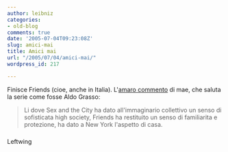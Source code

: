 ```yaml
---
author: leibniz
categories:
- old-blog
comments: true
date: '2005-07-04T09:23:08Z'
slug: amici-mai
title: Amici mai
url: "/2005/07/04/amici-mai/"
wordpress_id: 217

---
```

Finisce Friends (cioe, anche in Italia). L'[amaro commento](http://www.leftwing.it/index.php?id=307) di mae,  che saluta la serie come fosse Aldo Grasso: 

> Li dove Sex and the City ha dato
all'immaginario collettivo un senso di sofisticata high society,
Friends ha restituito un senso di familiarita e protezione, ha dato a
New York l'aspetto di casa.




### 
Leftwing
